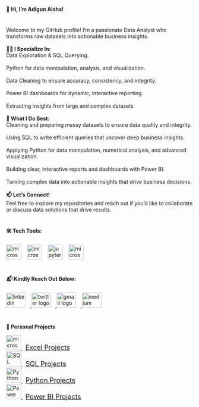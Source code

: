 <p align="left"><b>👋 Hi, I’m Adigun Aisha!</b></p>

#

###

<p align="left">Welcome to my GitHub profile! I’m a passionate Data Analyst who transforms raw datasets into actionable business insights.<br><br><b>👩‍💻 I Specialize In:</b><br>Data Exploration & SQL Querying.<br><br>Python for data manipulation, analysis, and visualization.<br><br>Data Cleaning to ensure accuracy, consistency, and integrity.<br><br>Power BI dashboards for dynamic, interactive reporting.<br><br>Extracting insights from large and complex datasets<br><br><b>🚀 What I Do Best:</b><br>Cleaning and preparing messy datasets to ensure data quality and integrity.<br><br>Using SQL to write efficient queries that uncover deep business insights.<br><br>Applying Python for data manipulation, numerical analysis, and advanced visualization.<br><br>Building clear, interactive reports and dashboards with Power BI.<br><br>Turning complex data into actionable insights that drive business decisions.<br><br><b>📫 Let’s Connect!</b><br>Feel free to explore my repositories and reach out if you’d like to collaborate or discuss data solutions that drive results.</p>

###

#

<p align="left"><b>🛠 Tech Tools:</b></p>

###

<div align="left">
 <img src="https://img.icons8.com/?size=100&id=11594&format=png&color=40C057" height="40" alt="microsoftExcel logo" style="margin-right: 12px;" />
<img src="https://cdn.jsdelivr.net/gh/devicons/devicon/icons/microsoftsqlserver/microsoftsqlserver-plain.svg" height="40" alt="microsoftsqlserver logo" style="margin-right: 12px;" />
<img src="https://cdn.jsdelivr.net/gh/devicons/devicon/icons/jupyter/jupyter-original.svg" height="40" alt="jupyter logo" style="margin-right: 12px;" />
<img src="https://img.icons8.com/?size=100&id=69674&format=png&color=FAB005" height="40" alt="microsoftPowerBI logo" style="margin-right: 12px;" />
</div>

###

#

<p align="left"><b>📬 Kindly Reach Out Below:</b></p>

###

<div align="left">
 <a href="https://www.linkedin.com/in/aisha-adigun-0022a0256/" target="_blank">
  <img src="https://raw.githubusercontent.com/maurodesouza/profile-readme-generator/master/src/assets/icons/social/linkedin/default.svg" width="52" height="40" alt="linkedin logo" style="margin-right: 12px;" />
</a>
<a href="https://x.com/DatawithAiisha" target="_blank">
  <img src="https://raw.githubusercontent.com/maurodesouza/profile-readme-generator/master/src/assets/icons/social/twitter/default.svg" width="52" height="40" alt="twitter logo" style="margin-right: 12px;" />
</a>
<a href="mailto:aishaadigun94@gmail.com" target="_blank">
  <img src="https://raw.githubusercontent.com/maurodesouza/profile-readme-generator/master/src/assets/icons/social/gmail/default.svg" width="52" height="40" alt="gmail logo" style="margin-right: 12px;" />
</a>
<a href="https://medium.com/@aishaadigun94" target="_blank">
  <img src="https://raw.githubusercontent.com/maurodesouza/profile-readme-generator/master/src/assets/icons/social/medium/default.svg" width="52" height="40" alt="medium logo" style="margin-right: 12px;" />
</a>
</div>

###

#
<p align="left"><b>🚀 Personal Projects</b></p>

<div align="left">

<a href="https://github.com/Ayeesha-56/excel-projects" target="_blank">
  <img src="https://img.icons8.com/?size=100&id=11594&format=png&color=40C057" height="40" alt="microsoftExcel logo" height="40" alt="Excel logo" />
  <span style="font-size: 18px; margin-left: 8px;">Excel Projects</span>
</a>  
<br/>

<a href="https://github.com/Ayeesha-56/sql-projects" target="_blank">
  <img src="https://cdn.jsdelivr.net/gh/devicons/devicon/icons/microsoftsqlserver/microsoftsqlserver-plain.svg" height="40" alt="SQL Server logo" />
  <span style="font-size: 18px; margin-left: 8px;">SQL Projects</span>
</a>  
<br/>

<a href="https://github.com/Ayeesha-56/python-projects" target="_blank">
  <img src="https://cdn.jsdelivr.net/gh/devicons/devicon/icons/jupyter/jupyter-original.svg" height="40" alt="Python logo" />
  <span style="font-size: 18px; margin-left: 8px;">Python Projects</span>
</a>  
<br/>

<a href="https://github.com/Ayeesha-56/powerbi-projects" target="_blank">
  <img src="https://img.icons8.com/?size=100&id=69674&format=png&color=FAB005" height="40" alt="Power BI logo" />
  <span style="font-size: 18px; margin-left: 8px;">Power BI Projects</span>
</a>

</div>
